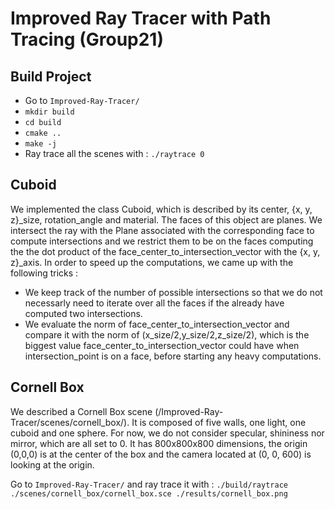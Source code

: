 # Improved Ray Tracer with Path Tracing (Group21)

## Build Project
- Go to `Improved-Ray-Tracer/`
- `mkdir build`
- `cd build`
- `cmake ..`
- `make -j`
- Ray trace all the scenes with : `./raytrace 0`

## Cuboid
We implemented the class Cuboid, which is described by its center, {x, y, z}_size, rotation_angle and material. The faces of this object are planes. We intersect the ray with the Plane associated with the corresponding face to compute intersections and we restrict them to be on the faces computing the the dot product of the face_center_to_intersection_vector with the {x, y, z}_axis. In order to speed up the computations, we came up with the following tricks :
- We keep track of the number of possible intersections so that we do not necessarly need to iterate over all the faces if the already have computed two intersections.
- We evaluate the norm of face_center_to_intersection_vector and compare it with the norm of (x_size/2,y_size/2,z_size/2), which is the biggest value face_center_to_intersection_vector could have when intersection_point is on a face, before starting any heavy computations.

## Cornell Box
We described a Cornell Box scene (/Improved-Ray-Tracer/scenes/cornell_box/). It is composed of five walls, one light, one cuboid and one sphere. For now, we do not consider specular, shininess nor mirror, which are all set to 0. It has 800x800x800 dimensions, the origin (0,0,0) is at the center of the box and the camera located at (0, 0, 600) is looking at the origin.

Go to `Improved-Ray-Tracer/` and ray trace it with : `./build/raytrace ./scenes/cornell_box/cornell_box.sce ./results/cornell_box.png`
